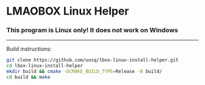 # LMAOBOX Linux Helper

### This program is Linux only! It does not work on Windows

---

Build instructions:

```sh
git clone https://github.com/uosq/lbox-linux-install-helper.git
cd lbox-linux-install-helper
mkdir build && cmake -DCMAKE_BUILD_TYPE=Release -B build/
cd build && make
```
